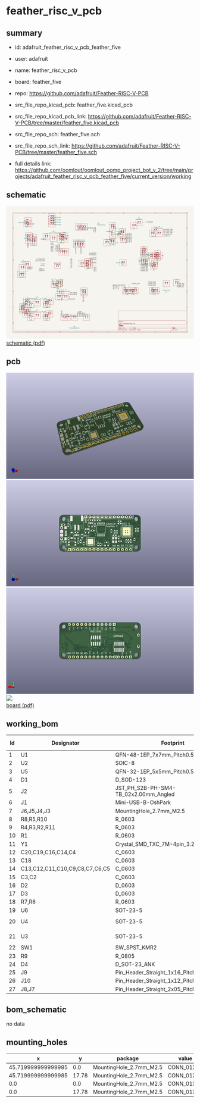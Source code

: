 # feather_risc_v_pcb
 
## summary 
* id: adafruit_feather_risc_v_pcb_feather_five
* user: adafruit
* name: feather_risc_v_pcb
* board: feather_five
* repo: https://github.com/adafruit/Feather-RISC-V-PCB
* src_file_repo_kicad_pcb: feather_five.kicad_pcb
* src_file_repo_kicad_pcb_link: https://github.com/adafruit/Feather-RISC-V-PCB/tree/master/feather_five.kicad_pcb


* src_file_repo_sch: feather_five.sch
* src_file_repo_sch_link: https://github.com/adafruit/Feather-RISC-V-PCB/tree/master/feather_five.sch
* full details link: https://github.com/oomlout/oomlout_oomp_project_bot_v_2/tree/main/projects/adafruit_feather_risc_v_pcb_feather_five/current_version/working  

## schematic  
![](working_schematic_600.png)  
[schematic (pdf)](working_schematic.pdf)  

## pcb  
![](working_3d_600.png) 
![](working_3d_front_600.png)  
![](working_3d_back_600.png)  
![](working_600.png)  
[board (pdf)](working.pdf)  

## working_bom
| Id | Designator | Footprint | Quantity | Designation | Supplier and ref |  | None | 
| --- | --- | --- | --- | --- | --- | --- | --- | 
| 1 | U1 | QFN-48-1EP_7x7mm_Pitch0.5mm | 1 | E310-G000 |  |  | [''] | 
| 2 | U2 | SOIC-8 | 1 | IS25LPXXX |  |  | [''] | 
| 3 | U5 | QFN-32-1EP_5x5mm_Pitch0.5mm | 1 | SAMD21E |  |  | [''] | 
| 4 | D1 | D_SOD-123 | 1 | MBR120 |  |  | [''] | 
| 5 | J2 | JST_PH_S2B-PH-SM4-TB_02x2.00mm_Angled | 1 | CONN_01X02 |  |  | [''] | 
| 6 | J1 | Mini-USB-B-OshPark | 1 | USB_OTG |  |  | [''] | 
| 7 | J6,J5,J4,J3 | MountingHole_2.7mm_M2.5 | 4 | CONN_01X01 |  |  | [''] | 
| 8 | R8,R5,R10 | R_0603 | 3 | 1k |  |  | [''] | 
| 9 | R4,R3,R2,R11 | R_0603 | 4 | 100k |  |  | [''] | 
| 10 | R1 | R_0603 | 1 | 100 |  |  | [''] | 
| 11 | Y1 | Crystal_SMD_TXC_7M-4pin_3.2x2.5mm | 1 | Crystal_GND24_Small |  |  | [''] | 
| 12 | C20,C19,C16,C14,C4 | C_0603 | 5 | 10uF |  |  | [''] | 
| 13 | C18 | C_0603 | 1 | 1uF |  |  | [''] | 
| 14 | C13,C12,C11,C10,C9,C8,C7,C6,C5 | C_0603 | 9 | .1uF |  |  | [''] | 
| 15 | C3,C2 | C_0603 | 2 | 12pF |  |  | [''] | 
| 16 | D2 | D_0603 | 1 | Yellow |  |  | [''] | 
| 17 | D3 | D_0603 | 1 | Red |  |  | [''] | 
| 18 | R7,R6 | R_0603 | 2 | 4.7k |  |  | [''] | 
| 19 | U6 | SOT-23-5 | 1 | MCP73831 |  |  | [''] | 
| 20 | U4 | SOT-23-5 | 1 | SPX3819M5-L-1-8/TR |  |  | [''] | 
| 21 | U3 | SOT-23-5 | 1 | SPX3819M5-L-3-3/TR |  |  | [''] | 
| 22 | SW1 | SW_SPST_KMR2 | 1 | SW_Push |  |  | [''] | 
| 23 | R9 | R_0805 | 1 | 10k |  |  | [''] | 
| 24 | D4 | D_SOT-23_ANK | 1 | D_Small |  |  | [''] | 
| 25 | J9 | Pin_Header_Straight_1x16_Pitch2.54mm | 1 | FeatherBottom |  |  | [''] | 
| 26 | J10 | Pin_Header_Straight_1x12_Pitch2.54mm | 1 | FeatherTop |  |  | [''] | 
| 27 | J8,J7 | Pin_Header_Straight_2x05_Pitch1.27mm_SMD | 2 | CONN_02X05 |  |  | [''] | 


## bom_schematic
no data

## mounting_holes
| x | y | package | value | ref | size | 
| --- | --- | --- | --- | --- | --- | 
| 45.719999999999985 | 0.0 | MountingHole_2.7mm_M2.5 | CONN_01X01 | J3 | m3 | 
| 45.719999999999985 | 17.78 | MountingHole_2.7mm_M2.5 | CONN_01X01 | J4 | m3 | 
| 0.0 | 0.0 | MountingHole_2.7mm_M2.5 | CONN_01X01 | J5 | m3 | 
| 0.0 | 17.78 | MountingHole_2.7mm_M2.5 | CONN_01X01 | J6 | m3 | 


